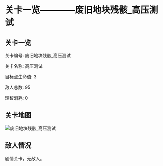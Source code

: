 # 关卡一览————废旧地块残骸_高压测试


## 关卡一览

关卡编号: 废旧地块残骸_高压测试

关卡名称: 高压测试

目标点生命值: 3

敌人总数: 95

理智消耗: 0


## 关卡地图
![废旧地块残骸_高压测试](./oprMap/废旧地块残骸_高压测试.png)

## 敌人情况

剧情关卡，无敌人。

